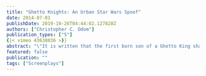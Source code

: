 ```yaml
---
title: "Ghetto Knights: An Urban Star Wars Spoof"
date: 2014-07-01
publishDate: 2019-10-26T04:44:02.127828Z
authors: ["Christopher C. Odom"]
publication_types: ["5"]
{{< vimeo 43638036 >}}
abstract: "\"It is written that the first born son of a Ghetto King shall inherit the Source. And he shall walk among us, robed as a servant, with a satchel at his side. And when the time is come, the fire of the word shall ignite and dispel the darkness.\" When Mellow Dee, a disgruntled postal worker, gets a message from an escaped convict, he must seek out the old Laserball player and Ghetto Knight, Elijah. In a world where the church has merged with the state, Mellow Dee is young and strong willed, but oblivious. Elijah reveals to Mellow Dee that King Ray-Ray, the imprisoned leader of the Ghetto Knights, is the father Mellow Dee never had. Elijah teaches Mellow Dee how \"to go to the Source\" and the ways of the Ghetto Knights. Together, Mellow Dee and Elijah have three days to steal a satellite crystal that will prove King Ray-Ray's innocence, take down the Dark Overlord, and prevent World War IV."
featured: false
publication: ""
tags: ["Screenplays"]
---
```

